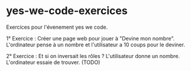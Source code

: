 # yes-we-code-exercices

Exercices pour l'évenement yes we code.

1° Exercice : Créer une page web pour jouer à "Devine mon nombre". L'ordinateur pense à un nombre et l'utilisateur a 10 coups pour le deviner.

2° Exercice : Et si on inversait les rôles ? L'utilisateur donne un nombre. L'ordinateur essaie de trouver. (TODO)
